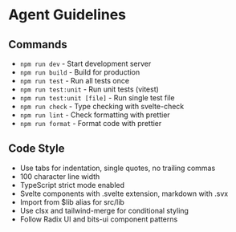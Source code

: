 # Agent Guidelines

## Commands

- `npm run dev` - Start development server
- `npm run build` - Build for production
- `npm run test` - Run all tests once
- `npm run test:unit` - Run unit tests (vitest)
- `npm run test:unit [file]` - Run single test file
- `npm run check` - Type checking with svelte-check
- `npm run lint` - Check formatting with prettier
- `npm run format` - Format code with prettier

## Code Style

- Use tabs for indentation, single quotes, no trailing commas
- 100 character line width
- TypeScript strict mode enabled
- Svelte components with .svelte extension, markdown with .svx
- Import from $lib alias for src/lib
- Use clsx and tailwind-merge for conditional styling
- Follow Radix UI and bits-ui component patterns
